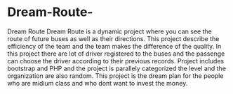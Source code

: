 # Dream-Route-
Dream Route
Dream Route is a dynamic project where you can see the route of future buses as well as their directions. 
This project describe the efficiency of the team and the team makes the difference of the quality.
In this project there are lot of driver registered to the buses and the passenge can choose the driver according to their previous records. 
Project includes bootstrap and PHP and the project is parallely categorized the level and the organization are also random.
This project is the dream plan for the people who are midium class and who dont want to invest the money.
